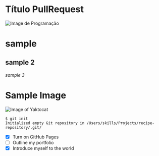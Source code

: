 # Título PullRequest

![Image de Programação](https://t.ctcdn.com.br/fQTNMo-ELGhfrRSHMsjpz3zuB1M=/512x288/smart/filters:format(webp)/i611963.jpeg)



# sample
## sample 2
###### sample 3


# Sample Image
 
![Image of Yaktocat](https://octodex.github.com/images/yaktocat.png)


```
$ git init
Initialized empty Git repository in /Users/skills/Projects/recipe-repository/.git/
```


- [x] Turn on GitHub Pages
- [ ] Outline my portfolio
- [x] Introduce myself to the world
